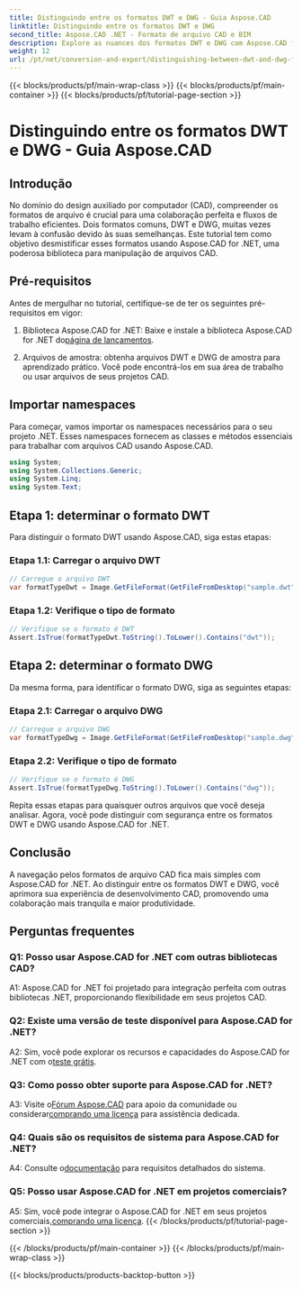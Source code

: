 ```yaml
---
title: Distinguindo entre os formatos DWT e DWG - Guia Aspose.CAD
linktitle: Distinguindo entre os formatos DWT e DWG
second_title: Aspose.CAD .NET - Formato de arquivo CAD e BIM
description: Explore as nuances dos formatos DWT e DWG com Aspose.CAD for .NET. Distinga entre esses tipos de arquivo CAD sem esforço.
weight: 12
url: /pt/net/conversion-and-export/distinguishing-between-dwt-and-dwg-formats/
---
```


{{< blocks/products/pf/main-wrap-class >}}
{{< blocks/products/pf/main-container >}}
{{< blocks/products/pf/tutorial-page-section >}}

# Distinguindo entre os formatos DWT e DWG - Guia Aspose.CAD

## Introdução

No domínio do design auxiliado por computador (CAD), compreender os formatos de arquivo é crucial para uma colaboração perfeita e fluxos de trabalho eficientes. Dois formatos comuns, DWT e DWG, muitas vezes levam à confusão devido às suas semelhanças. Este tutorial tem como objetivo desmistificar esses formatos usando Aspose.CAD for .NET, uma poderosa biblioteca para manipulação de arquivos CAD.

## Pré-requisitos

Antes de mergulhar no tutorial, certifique-se de ter os seguintes pré-requisitos em vigor:

1.  Biblioteca Aspose.CAD for .NET: Baixe e instale a biblioteca Aspose.CAD for .NET do[página de lançamentos](https://releases.aspose.com/cad/net/).

2. Arquivos de amostra: obtenha arquivos DWT e DWG de amostra para aprendizado prático. Você pode encontrá-los em sua área de trabalho ou usar arquivos de seus projetos CAD.

## Importar namespaces

Para começar, vamos importar os namespaces necessários para o seu projeto .NET. Esses namespaces fornecem as classes e métodos essenciais para trabalhar com arquivos CAD usando Aspose.CAD.

```csharp
using System;
using System.Collections.Generic;
using System.Linq;
using System.Text;
```

## Etapa 1: determinar o formato DWT

Para distinguir o formato DWT usando Aspose.CAD, siga estas etapas:

### Etapa 1.1: Carregar o arquivo DWT

```csharp
// Carregue o arquivo DWT
var formatTypeDwt = Image.GetFileFormat(GetFileFromDesktop("sample.dwt"));
```

### Etapa 1.2: Verifique o tipo de formato

```csharp
// Verifique se o formato é DWT
Assert.IsTrue(formatTypeDwt.ToString().ToLower().Contains("dwt"));
```

## Etapa 2: determinar o formato DWG

Da mesma forma, para identificar o formato DWG, siga as seguintes etapas:

### Etapa 2.1: Carregar o arquivo DWG

```csharp
// Carregue o arquivo DWG
var formatTypeDwg = Image.GetFileFormat(GetFileFromDesktop("sample.dwg"));
```

### Etapa 2.2: Verifique o tipo de formato

```csharp
// Verifique se o formato é DWG
Assert.IsTrue(formatTypeDwg.ToString().ToLower().Contains("dwg"));
```

Repita essas etapas para quaisquer outros arquivos que você deseja analisar. Agora, você pode distinguir com segurança entre os formatos DWT e DWG usando Aspose.CAD for .NET.

## Conclusão

A navegação pelos formatos de arquivo CAD fica mais simples com Aspose.CAD for .NET. Ao distinguir entre os formatos DWT e DWG, você aprimora sua experiência de desenvolvimento CAD, promovendo uma colaboração mais tranquila e maior produtividade.

## Perguntas frequentes

### Q1: Posso usar Aspose.CAD for .NET com outras bibliotecas CAD?

A1: Aspose.CAD for .NET foi projetado para integração perfeita com outras bibliotecas .NET, proporcionando flexibilidade em seus projetos CAD.

### Q2: Existe uma versão de teste disponível para Aspose.CAD for .NET?

 A2: Sim, você pode explorar os recursos e capacidades do Aspose.CAD for .NET com o[teste grátis](https://releases.aspose.com/).

### Q3: Como posso obter suporte para Aspose.CAD for .NET?

 A3: Visite o[Fórum Aspose.CAD](https://forum.aspose.com/c/cad/19) para apoio da comunidade ou considerar[comprando uma licença](https://purchase.aspose.com/buy) para assistência dedicada.

### Q4: Quais são os requisitos de sistema para Aspose.CAD for .NET?

 A4: Consulte o[documentação](https://reference.aspose.com/cad/net/) para requisitos detalhados do sistema.

### Q5: Posso usar Aspose.CAD for .NET em projetos comerciais?

 A5: Sim, você pode integrar o Aspose.CAD for .NET em seus projetos comerciais,[comprando uma licença](https://purchase.aspose.com/buy).
{{< /blocks/products/pf/tutorial-page-section >}}

{{< /blocks/products/pf/main-container >}}
{{< /blocks/products/pf/main-wrap-class >}}

{{< blocks/products/products-backtop-button >}}
